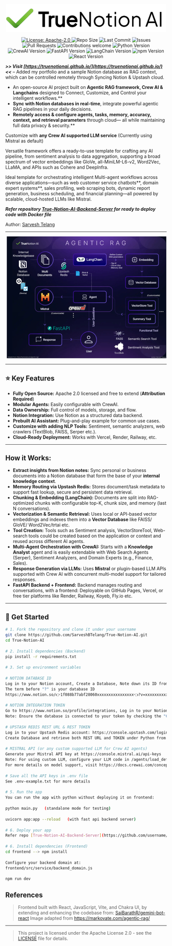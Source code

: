 <p align="center">
  <img src="logo.png" alt="Logo" width="500" />
</p>

<p align="center">
  <a href="https://www.apache.org/licenses/LICENSE-2.0">
    <img src="https://img.shields.io/badge/License-Apache_2.0-blue.svg" alt="License: Apache-2.0" />
  </a>
  <img src="https://img.shields.io/github/repo-size/SarveshBTelang/True-Notion-AI" alt="Repo Size" />
  <img src="https://img.shields.io/github/last-commit/SarveshBTelang/True-Notion-AI" alt="Last Commit" />
  <img src="https://img.shields.io/github/issues/SarveshBTelang/True-Notion-AI" alt="Issues" />
  <img src="https://img.shields.io/github/issues-pr/SarveshBTelang/True-Notion-AI" alt="Pull Requests" />
  <img src="https://img.shields.io/badge/contributions-welcome-brightgreen.svg" alt="Contributions welcome" />
  <img src="https://img.shields.io/badge/python-3.10.0-blue" alt="Python Version" />
  <img src="https://img.shields.io/badge/crewai-0.120.1-blue" alt="CrewAI Version" />
  <img src="https://img.shields.io/badge/fastapi-0.115.12-blue" alt="FastAPI Version" />
  <img src="https://img.shields.io/badge/langchain-0.3.25-blue" alt="LangChain Version" />
  <img src="https://img.shields.io/badge/npm-11.3.0-yellow" alt="npm Version" />
  <img src="https://img.shields.io/badge/react-18.2.0-yellow" alt="React Version" />
</p>

***>> Visit [https://truenotionai.github.io/](https://truenotionai.github.io/) <<*** 
– Added my portfolio and a sample Notion database as RAG context, which can be controlled remotely through Syncing Notion & Upstash cloud.

* An open-source AI project built on **Agentic RAG framework, Crew AI & Langchains** designed to Connect, Customize, and Control your intelligent workflows.**
* **Sync with Notion databases in real-time**, integrate powerful agentic RAG pipelines in your daily decisions.
* **Remotely access & configure agents, tasks, memory, accuracy, context, and retrieval parameters** through cloud— all while maintaining full data privacy & security.**

Customize with **any Crew AI supported LLM service** (Currently using Mistral as default)

Versatile framework offers a ready-to-use template for crafting any AI pipeline, from sentiment analysis to data aggregation, supporting a broad spectrum of vector embeddings like GloVe, all-MiniLM-L6-v2, Word2Vec, LLaMA, and APIs such as Cohere and DeepInfra.

Ideal template for orchestrating intelligent Multi-agent workflows across diverse applications—such as web customer service chatbots**, domain expert systems**, sales profiling, web scraping bots, dynamic report generation, business scheduling, and financial planning—all powered by scalable, cloud-hosted LLMs like Mistral.

***Refer repository [True-Notion-AI-Backend-Server](https://github.com/SarveshBTelang/TrueNotion-AI-Backend-Server) for ready to deploy code with Docker file***

Author: [Sarvesh Telang](https://www.linkedin.com/in/sarvesh-telang-17916448/)

---

<p align="center">
  <img src="truenotion_illustration.png" alt="Logo" width="800" />
</p>

---

## ⭐ Key Features

- **Fully Open Source:** Apache 2.0 licensed and free to extend (**Attribution Required**)
- **Modular Agents:** Easily configurable with CrewAI.
- **Data Ownership:** Full control of models, storage, and flow.
- **Notion Integration:** Use Notion as a structured data backend.
- **Prebuilt AI Assistant:** Plug-and-play example for common use cases.
- **Customize with adding NLP Tools:** Sentiment, semantic analyzers, web crawlers (TextBlob, FAISS, Serper etc.).
- **Cloud-Ready Deployment:** Works with Vercel, Render, Railway, etc.

---

## How it Works:

- **Extract insights from Notion notes:** Sync personal or business documents into a Notion database that form the base of your **internal knowledge context**.
- **Memory Routing via Upstash Redis:** Stores document/task metadata to support fast lookup, secure and persistent data retrieval.
- **Chunking & Embedding (LangChain):** Documents are split into RAG-optimized chunks with configurable top-K, chunk size, and memory (last N conversations).
- **Vectorization & Semantic Retrieval:** Uses local or API-based vector embeddings and indexes them into a **Vector Database** like FAISS/ GloVE/ Word2Vec/trtai etc.
- **Tool Creation:** Tools such as Sentiment analysis, VectorStoreTool, Web-search tools could be created based on the application or context and reused across different AI agents.
- **Multi-Agent Orchestration with CrewAI:** Starts with a **Knowledge Analyst** agent and is easily extendable with Web Search Agents (Serper), Sentiment Analyzers, and Domain Experts (e.g., Finance, Sales).
- **Response Generation via LLMs:** Uses **Mistral** or plugin-based LLM APIs supported with Crew AI with concurrent multi-model support for tailored responses.
- **FastAPI Backend + Frontend:** Backend manages routing and conversations, with a frontend: Deployable on GitHub Pages, Vercel, or free tier platforms like Render, Railway, Koyeb, Fly.io etc.

---

## 🚀 Get Started

```bash
# 1. Fork the repository and clone it under your username
git clone https://github.com/SarveshBTelang/True-Notion-AI.git
cd True-Notion-AI

# 2. Install dependencies (Backend)
pip install -r requirements.txt

# 3. Set up environment variables

# NOTION DATABASE ID
Log in to your Notion account, Create a Database, Note down its ID from the browser URL.
The term before "?" is your database ID
https://www.notion.so/👉1f088b77abf28060xxxxxxxxxxxxxxxx👈?v=xxxxxxxxxxxxxxxxxxxxxxxxxxxxxxxx

# NOTION INTEGRATION TOKEN
Go to https://www.notion.so/profile/integrations, Log in to your Notion account, Select your workspace with created database and generate token
Note: Ensure the database is connected to your token by checking the "Connections" tab in Database settings.

# UPSTASH REDIS REST URL & REST TOKEN
Log in to your Upstash Redis account: https://console.upstash.com/login
Create Database and retrieve both REST URL and TOKEN under Python from "REST API" tab

# MISTRAL API (or any custom supported LLM for Crew AI agents)
Generate your Mistral API key at https://console.mistral.ai/api-keys
Note: For using custom LLM, configure your LLM code in /agents/load_default_agent.py
For more details on model support, visit https://docs.crewai.com/concepts/llms

# Save all the API keys in .env file
See .env-example.txt for more details

# 5. Run the app
You can run the app with python without deploying it on frontend:

python main.py   (standalone mode for testing)

uvicorn app:app --reload   (with fast api backend server)

# 6. Deploy your app
Refer repo [True-Notion-AI-Backend-Server](https://github.com/username/repo-name)

# 6. Install dependencies (Frontend)
cd frontend --> npm install

Configure your backend domain at:
frontend/src/service/backend_domain.js

npm run dev
```

## References

> Frontend built with React, JavaScript, Vite, and Chakra UI, by extending and enhancing the codebase from: [SaiBarathR/gemini-bot-react](https://github.com/SaiBarathR/gemini-bot-react)
> Image adapted from https://markovate.com/agentic-rag/

---

> This project is licensed under the Apache License 2.0 - see the [LICENSE](LICENSE) file for details.